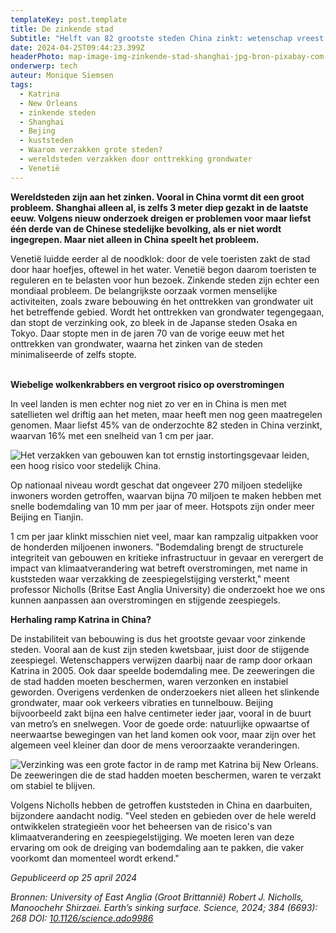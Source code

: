 ```yaml
---
templateKey: post.template
title: De zinkende stad
Subtitle: "Helft van 82 grootste steden China zinkt: wetenschap vreest nieuwe Katrina"
date: 2024-04-25T09:44:23.399Z
headerPhoto: map-image-img-zinkende-stad-shanghai-jpg-bron-pixabay-com-onderschrift-zinkende-stad-shanghai
onderwerp: tech
auteur: Monique Siemsen
tags:
  - Katrina
  - New Orleans
  - zinkende steden
  - Shanghai
  - Bejing
  - kuststeden
  - Waarom verzakken grote steden?
  - wereldsteden verzakken door onttrekking grondwater
  - Venetië
---
```

**Wereldsteden zijn aan het zinken. Vooral in China vormt dit een groot probleem. Shanghai alleen al, is zelfs 3 meter diep gezakt in de laatste eeuw. Volgens nieuw onderzoek dreigen er problemen voor maar liefst één derde van de Chinese stedelijke bevolking, als er niet wordt ingegrepen. Maar niet alleen in China speelt het probleem.**



Venetië luidde eerder al de noodklok: door de vele toeristen zakt de stad door haar hoefjes, oftewel in het water. Venetië begon daarom toeristen te reguleren en te belasten voor hun bezoek. Zinkende steden zijn echter een mondiaal probleem. De belangrijkste oorzaak vormen menselijke activiteiten, zoals zware bebouwing én het onttrekken van grondwater uit het betreffende gebied. Wordt het onttrekken van grondwater tegengegaan, dan stopt de verzinking ook, zo bleek in de Japanse steden Osaka en Tokyo. Daar stopte men in de jaren 70 van de vorige eeuw met het onttrekken van grondwater, waarna het zinken van de steden minimaliseerde of zelfs stopte.

**\
Wiebelige wolkenkrabbers en vergroot risico op overstromingen**

In veel landen is men echter nog niet zo ver en in China is men met satellieten wel driftig aan het meten, maar heeft men nog geen maatregelen genomen. Maar liefst 45% van de onderzochte 82 steden in China verzinkt, waarvan 16% met een snelheid van 1 cm per jaar.

![Het verzakken van gebouwen kan tot ernstig instortingsgevaar leiden, een hoog risico voor stedelijk China.](/img/zinkende-stad-instorting.jpg "Pixabay.com")

Op nationaal niveau wordt geschat dat ongeveer 270 miljoen stedelijke inwoners worden getroffen, waarvan bijna 70 miljoen te maken hebben met snelle bodemdaling van 10 mm per jaar of meer. Hotspots zijn onder meer Beijing en Tianjin.

1 cm per jaar klinkt misschien niet veel, maar kan rampzalig uitpakken voor de honderden miljoenen inwoners. "Bodemdaling brengt de structurele integriteit van gebouwen en kritieke infrastructuur in gevaar en verergert de impact van klimaatverandering wat betreft overstromingen, met name in kuststeden waar verzakking de zeespiegelstijging versterkt," meent professor Nicholls (Britse East Anglia University) die onderzoekt hoe we ons kunnen aanpassen aan overstromingen en stijgende zeespiegels.

**Herhaling ramp Katrina in China?**

De instabiliteit van bebouwing is dus het grootste gevaar voor zinkende steden. Vooral aan de kust zijn steden kwetsbaar, juist door de stijgende zeespiegel. Wetenschappers verwijzen daarbij naar de ramp door orkaan Katrina in 2005. Ook daar speelde bodemdaling mee. De zeeweringen die de stad hadden moeten beschermen, waren verzonken en instabiel geworden. Overigens verdenken de onderzoekers niet alleen het slinkende grondwater, maar ook verkeers vibraties en tunnelbouw. Beijing bijvoorbeeld zakt bijna een halve centimeter ieder jaar, vooral in de buurt van metro’s en snelwegen. Voor de goede orde: natuurlijke opwaartse of neerwaartse bewegingen van het land komen ook voor, maar zijn over het algemeen veel kleiner dan door de mens veroorzaakte veranderingen.

![Verzinking was een grote factor in de ramp met Katrina bij New Orleans. De zeeweringen die de stad hadden moeten beschermen, waren te verzakt om stabiel te blijven.](/img/zinkende-stad-katrina.jpg "Pixabay.com")

Volgens Nicholls hebben de getroffen kuststeden in China en daarbuiten, bijzondere aandacht nodig. "Veel steden en gebieden over de hele wereld ontwikkelen strategieën voor het beheersen van de risico's van klimaatverandering en zeespiegelstijging. We moeten leren van deze ervaring om ook de dreiging van bodemdaling aan te pakken, die vaker voorkomt dan momenteel wordt erkend."

*Gepubliceerd op 25 april 2024*

*Bronnen: University of East Anglia (Groot Brittannië) Robert J. Nicholls, Manoochehr Shirzaei. Earth’s sinking surface. Science, 2024; 384 (6693): 268 DOI: [10.1126/science.ado9986](http://dx.doi.org/10.1126/science.ado9986)*